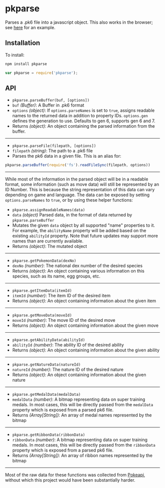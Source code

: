 # pkparse

Parses a .pk6 file into a javascript object. This also works in the browser; see [here](https://porybox.github.io/pkparse/) for an example.

## Installation

To install:

```bash
npm install pkparse
```
```js
var pkparse = require('pkparse');
```
## API

* `pkparse.parseBuffer(buf, [options])`
* `buf` *(Buffer)*: A Buffer in .pk6 format
* `options` *(object)*: If `options.parseNames` is set to `true`, assigns readable names to the returned data in addition to property IDs. `options.gen` defines the generation to use. Defaults to gen 6, supports gen 6 and 7.
* Returns *(object)*: An object containing the parsed information from the buffer.

---

* `pkparse.parseFile(filepath, [options])`
* `filepath` *(string)*: The path to a .pk6 file
* Parses the pk6 data in a given file. This is an alias for:

```js
pkparse.parseBuffer(require('fs').readFileSync(filepath, options))
```
---
While most of the information in the parsed object will be in a readable format, some information (such as move data) will still be represented by an ID Number. This is because the string representation of this data can vary depending on game and language. The data can be exposed by setting `options.parseNames` to `true`, or by using these helper functions:

* `pkparse.assignReadableNames(data)`
* `data` *(object)* Parsed data, in the format of data returned by `pkparse.parseBuffer`
* Mutates the given `data` object by all supported "name" properties to it. For example, the `abilityName` property will be added based on the existing `abilityId` property. Note that future updates may support more names than are currently available.
* Returns *(object)*: The mutated object

---

* `pkparse.getPokemonData(dexNo)`
* `dexNo` *(number)*: The national dex number of the desired species
* Returns *(object)*: An object containing various information on this species, such as its name, egg groups, etc.

---

* `pkparse.getItemData(itemId)`
* `itemId` *(number)*: The item ID of the desired item
* Returns *(object)*: An object containing information about the given item

---

* `pkparse.getMoveData(moveId)`
* `moveId` *(number)*: The move ID of the desired move
* Returns *(object)*: An object containing information about the given move

---

* `pkparse.getAbilityData(abilityId)`
* `abilityId` *(number)*: The ability ID of the desired ability
* Returns *(object)*: An object containing information about the given ability

---

* `pkparse.getNatureData(natureId)`
* `natureId` *(number)*: The nature ID of the desired nature
* Returns *(object)*: An object containing information about the given nature

---

* `pkparse.getMedalData(medalData)`
* `medalData` *(number)*: A bitmap representing data on super training medals. In most cases, this will be directly passed from the `medalData` property which is exposed from a parsed pk6 file.
* Returns *(Array[String])*: An array of medal names represented by the bitmap

---

* `pkparse.getRibbonData(ribbonData)`
* `ribbonData` *(number)*: A bitmap representing data on super training medals. In most cases, this will be directly passed from the `ribbonData` property which is exposed from a parsed pk6 file.
* Returns *(Array[String])*: An array of ribbon names represented by the bitmap

---

Most of the raw data for these functions was collected from [Pokeapi](http://pokeapi.co/), without which this project would have been substantially harder.
